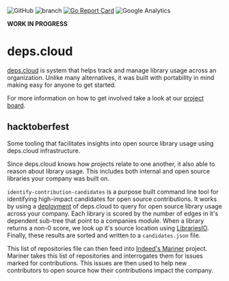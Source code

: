 ![GitHub](https://img.shields.io/github/license/depscloud/hacktoberfest.svg)
![branch](https://github.com/depscloud/hacktoberfest/workflows/branch/badge.svg?branch=main)
[![Go Report Card](https://goreportcard.com/badge/github.com/depscloud/hacktoberfest)](https://goreportcard.com/report/github.com/depscloud/hacktoberfest)
![Google Analytics](https://www.google-analytics.com/collect?v=1&cid=555&t=pageview&ec=repo&ea=open&dp=hacktoberfest&dt=hacktoberfest&tid=UA-143087272-2)

**WORK IN PROGRESS**

# deps.cloud

[deps.cloud](https://deps.cloud/) is system that helps track and manage library usage across an organization.
Unlike many alternatives, it was built with portability in mind making easy for anyone to get started.

For more information on how to get involved take a look at our [project board](https://github.com/orgs/depscloud/projects/1).

## hacktoberfest

Some tooling that facilitates insights into open source library usage using deps.cloud infrastructure.

Since deps.cloud knows how projects relate to one another, it also able to reason about library usage.
This includes both internal and open source libraries your company was built on.

`identify-contribution-candidates` is a purpose built command line tool for identifying high-impact candidates for open source contributions.
It works by using a [deployment](https:/deps.cloud/docs/deploy/) of deps.cloud to query for open source library usage across your company.
Each library is scored by the number of edges in it's dependent sub-tree that point to a companies module.
When a library returns a non-0 score, we look up it's source location using [LibrariesIO](https://libraries.io).
Finally, these results are sorted and written to a `candidates.json` file.

This list of repositories file can then feed into [Indeed's Mariner](https://github.com/indeedeng/Mariner) project.
Mariner takes this list of repositories and interrogates them for issues marked for contributions.
This issues are then used to help new contributors to open source how their contributions impact the company.
